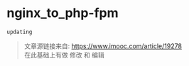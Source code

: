 # nginx_to_php-fpm

`updating`



> 文章源链接来自: https://www.imooc.com/article/19278  
> 在此基础上有做 修改 和 编辑
